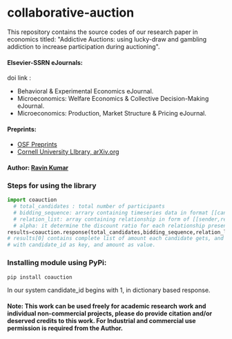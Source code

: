 # collaborative-auction
This repository contains the source codes of our research paper in economics titled: "Addictive Auctions: using lucky-draw and gambling addiction to increase participation during auctioning".

#### Elsevier-SSRN eJournals:
doi link : 
- Behavioral & Experimental Economics eJournal.
- Microeconomics: Welfare Economics & Collective Decision-Making eJournal.
- Microeconomics: Production, Market Structure & Pricing eJournal.

####  Preprints:
- [OSF Preprints](https://doi.org/10.31219/osf.io/darvs)
- [Cornell University LIbrary, arXiv.org](https://arxiv.org/abs/1906.03237)

#### Author: [Ravin Kumar](https://mr-ravin.github.io)

 ### Steps for using the library
```python
import coauction
  # total_candidates : total number of participants
  # bidding_sequence: arrary containing timeseries data in format [[candidate_id,candidate_offer],[candidate_id,candidate_offer] ....]
  # relation_list: array containing relationship in form of [[sender,receiver],..] here 1 represents the person who won the bidding, 2 repreents the second last bidding candidate etc.
  # alpha: it determine the discount ratio for each relationship present in relation_list
results=coauction.response(total_candidates,bidding_sequence,relation_list,alpha)
# results[0] contains complete list of amount each candidate gets, and results[1] contains the amount in form of a dictionary,
# with candidate_id as key, and amount as value.
```

### Installing module using PyPi:
```python
pip install coauction
```
In our system candidate_id begins with 1, in dictionary based response.

#### Note: This work can be used freely for academic research work and individual non-commercial projects, please do provide citation and/or deserved credits to this work. For Industrial and commercial use permission is required from the Author.
